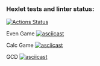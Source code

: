 ### Hexlet tests and linter status:
[![Actions Status](https://github.com/pgorun/frontend-project-lvl1/workflows/hexlet-check/badge.svg)](https://github.com/pgorun/frontend-project-lvl1/actions)

Even Game
[![asciicast](https://asciinema.org/a/onCcwiZ6Wobh0ZhBZEaC2ucQR.svg)](https://asciinema.org/a/onCcwiZ6Wobh0ZhBZEaC2ucQR)

Calc Game
[![asciicast](https://asciinema.org/a/rqU5mqClA8pk4N5Q7HnYzY2NX.svg)](https://asciinema.org/a/rqU5mqClA8pk4N5Q7HnYzY2NX)

GCD
[![asciicast](https://asciinema.org/a/zKxEDovsWa5gq1zPJ8QIkXRVn.svg)](https://asciinema.org/a/zKxEDovsWa5gq1zPJ8QIkXRVn)